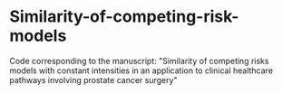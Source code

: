 # Similarity-of-competing-risk-models
Code corresponding to the manuscript: "Similarity of competing risks models with constant intensities in an application to clinical healthcare pathways involving prostate cancer surgery"
